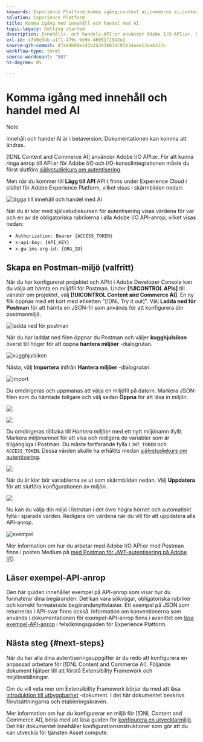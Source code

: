 ```yaml
---
keywords: Experience Platform;komma igång;content ai;commerce ai;content/commerce ai
solution: Experience Platform
title: Komma igång med innehåll och handel med AI
topic-legacy: Getting started
description: Innehålls- och handels-API:er använder Adobe I/O-API:er. För att kunna ringa anrop till API:er för Adobe I/O och I/O-konsolintegrering måste du först slutföra självstudiekursen om autentisering.
exl-id: e7b0e9bb-a1f1-479c-9e9b-46991f2942e2
source-git-commit: 47a94b00e141b24203b01dc93834aee13aa6113c
workflow-type: tm+mt
source-wordcount: '587'
ht-degree: 0%

---
```


# Komma igång med innehåll och handel med AI

>[!NOTE]
>
>Innehåll och handel AI är i betaversion. Dokumentationen kan komma att ändras.

[!DNL Content and Commerce AI] använder Adobe I/O API:er. För att kunna ringa anrop till API:er för Adobe I/O och I/O-konsolintegrationen måste du först slutföra [självstudiekurs om autentisering](https://www.adobe.com/go/platform-api-authentication-en).

Men när du kommer till **Lägg till API** API:t finns under Experience Cloud i stället för Adobe Experience Platform, vilket visas i skärmbilden nedan:

![lägga till innehåll och handel med AI](./images/add-api.png)

När du är klar med självstudiekursen för autentisering visas värdena för var och en av de obligatoriska rubrikerna i alla Adobe I/O API-anrop, vilket visas nedan:

- `Authorization: Bearer {ACCESS_TOKEN}`
- `x-api-key: {API_KEY}`
- `x-gw-ims-org-id: {ORG_ID}`

## Skapa en Postman-miljö (valfritt)

När du har konfigurerat projektet och API:t i Adobe Developer Console kan du välja att hämta en miljöfil för Postman. Under **[!UICONTROL APIs]** till vänster om projektet, välj **[!UICONTROL Content and Commerce AI]**. En ny flik öppnas med ett kort med etiketten &quot;[!DNL Try it out]&quot;. Välj **Ladda ned för Postman** för att hämta en JSON-fil som används för att konfigurera din postmanmiljö.

![ladda ned för postman](./images/add-to-postman.png)

När du har laddat ned filen öppnar du Postman och väljer **kugghjulsikon** överst till höger för att öppna **hantera miljöer** -dialogrutan.

![kugghjulsikon](./images/select-gear-icon.png)

Nästa, välj **Importera** inifrån **Hantera miljöer** -dialogrutan.

![import](./images/import.png)

Du omdirigeras och uppmanas att välja en miljöfil på datorn. Markera JSON-filen som du hämtade tidigare och välj sedan **Öppna** för att läsa in miljön.

![](./images/choose-your-file.png)

![](./images/click-open.png)

Du omdirigeras tillbaka till *Hantera miljöer* med ett nytt miljönamn ifyllt. Markera miljönamnet för att visa och redigera de variabler som är tillgängliga i Postman. Du måste fortfarande fylla i `JWT_TOKEN` och `ACCESS_TOKEN`. Dessa värden skulle ha erhållits medan [självstudiekurs om autentisering](https://www.adobe.com/go/platform-api-authentication-en).

![](./images/re-direct.png)

När du är klar bör variablerna se ut som skärmbilden nedan. Välj **Uppdatera** för att slutföra konfigurationen av miljön.

![](./images/final-environment.png)

Nu kan du välja din miljö i listrutan i det övre högra hörnet och automatiskt fylla i sparade värden. Redigera om värdena när du vill för att uppdatera alla API-anrop.

![exempel](./images/select-environment.png)

Mer information om hur du arbetar med Adobe I/O API:er med Postman finns i posten Medium på [med Postman för JWT-autentisering på Adobe I/O](https://medium.com/adobetech/using-postman-for-jwt-authentication-on-adobe-i-o-7573428ffe7f).

## Läser exempel-API-anrop

Den här guiden innehåller exempel på API-anrop som visar hur du formaterar dina begäranden. Det kan vara sökvägar, obligatoriska rubriker och korrekt formaterade begärandenyttolaster. Ett exempel på JSON som returneras i API-svar finns också. Information om konventionerna som används i dokumentationen för exempel-API-anrop finns i avsnittet om [läsa exempel-API-anrop](../../landing/troubleshooting.md) i felsökningsguiden för Experience Platform.

## Nästa steg {#next-steps}

När du har alla dina autentiseringsuppgifter är du redo att konfigurera en anpassad arbetare för [!DNL Content and Commerce AI]. Följande dokument hjälper till att förstå Extensibility Framework och miljöinställningar.

Om du vill veta mer om Extensibility Framework börjar du med att läsa [introduktion till utbyggbarhet](https://experienceleague.adobe.com/docs/asset-compute/using/extend/understand-extensibility.html) -dokument. I det här dokumentet beskrivs förutsättningarna och etableringskraven.

Mer information om hur du konfigurerar en miljö för [!DNL Content and Commerce AI], börja med att läsa guiden för [konfigurera en utvecklarmiljö](https://experienceleague.adobe.com/docs/asset-compute/using/extend/setup-environment.html). Det här dokumentet innehåller konfigurationsinstruktioner som gör att du kan utveckla för tjänsten Asset compute.
